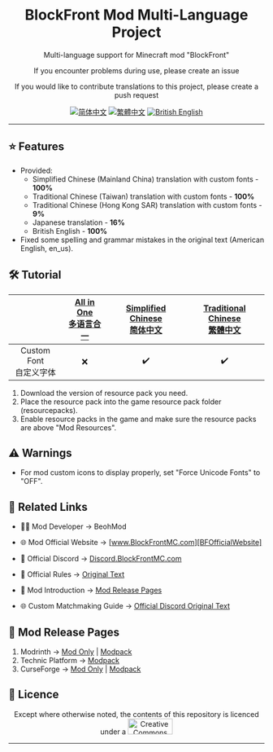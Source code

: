 <div align="center">

# BlockFront Mod Multi-Language Project

Multi-language support for Minecraft mod "BlockFront"

If you encounter problems during use, please create an issue

If you would like to contribute translations to this project, please create a push request

[![简体中文][SChinese-for-the-badge]][SChinese] [![繁體中文][TChinese-for-the-badge]][TChinese] [![British English][BrEnglish-for-the-badge]][BrEnglish]

</div>

***

## ⭐ Features

- Provided:
  - Simplified Chinese (Mainland China) translation with custom fonts - **100%**
  - Traditional Chinese (Taiwan) translation with custom fonts - **100%**
  - Traditional Chinese (Hong Kong SAR) translation with custom fonts - **9%**
  - Japanese translation - **16%**
  - British English - **100%**
- Fixed some spelling and grammar mistakes in the original text (American English, en_us).

## 🛠️ Tutorial

<div align="center">

|                           | [All in One<br>多语言合一](https://modrinth.com/resourcepack/blockfront-mod-multi-language-project-all) | [Simplified Chinese<br>简体中文](https://modrinth.com/resourcepack/blockfront-mod-multi-language-project-schinese) | [Traditional Chinese<br>繁體中文](https://modrinth.com/resourcepack/blockfront-mod-multi-language-project-tchinese) |
| :-----------------------: | :-----------------------------------------------------------------------------------------------------: | :----------------------------------------------------------------------------------------------------------------: | :-----------------------------------------------------------------------------------------------------------------: |
| Custom Font<br>自定义字体 |                                                    ❌                                                    |                                                         ✔️                                                          |                                                          ✔️                                                          |

</div>

1. Download the version of resource pack you need.
2. Place the resource pack into the game resource pack folder (resourcepacks).
3. Enable resource packs in the game and make sure the resource packs are above "Mod Resources".

## ⚠️ Warnings

- For mod custom icons to display properly, set "Force Unicode Fonts" to "OFF".

## 🔗 Related Links

- 🧑‍💻 Mod Developer → BeohMod

- 🌐 Mod Official Website → [www.BlockFrontMC.com][BFOfficialWebsite]

- 💬 Official Discord → [Discord.BlockFrontMC.com][BFOfficialDiscord]

- 📄 Official Rules → [Original Text][BFOfficialRules-OfficialWebsite]

- 📄 Mod Introduction → [Mod Release Pages](#-mod-release-pages)

- 🌐 Custom Matchmaking Guide → [Official Discord Original Text][BFCustomMatchmakingGuide-DiscordForum]

## 🔗 Mod Release Pages

1. Modrinth → [Mod Only][BFModrinth] | [Modpack][BFModpackModrinth]
2. Technic Platform → [Modpack][BFModpackTechnic]
3. CurseForge → [Mod Only][BFCurseForge] | [Modpack][BFModpackCurseForge]

## 🤝 Licence

<div align="center">

Except where otherwise noted, the contents of this repository is licenced under a
<a href="https://creativecommons.org/licenses/by-nc-sa/4.0/"><img src="http://mirrors.creativecommons.org/presskit/buttons/88x31/png/by-nc-sa.png" alt="Creative Commons Attribution 4.0 International Licence，CC BY-NC-SA 4.0" width="88" height="31" /></a>

</div>

***

[BFCurseForge]: https://www.curseforge.com/minecraft/mc-mods/blockfront-world-war-ii
[BFCustomMatchmakingGuide-DiscordForum]: https://discord.com/channels/899063859539759154/1090433325564432495/1090433325564432495
[BFModpackCurseForge]: https://www.curseforge.com/minecraft/modpacks/blockfront-world-war-ii
[BFModpackModrinth]: https://modrinth.com/modpack/blockfront-mod-pack
[BFModpackTechnic]: https://www.technicpack.net/modpack/blockfront-official-modpack.1957622
[BFModrinth]: https://modrinth.com/mod/blockfront
[BFOfficialDiscord]: https://discord.blockfrontmc.com
[BFOfficialRules-OfficialWebsite]: https://www.blockfrontmc.com/rules
[BFOfficialWebsite]: https://www.blockfrontmc.com
[BrEnglish-for-the-badge]: https://img.shields.io/badge/Language-British_English-012169?style=for-the-badge
[BrEnglish]: README/README.en-gb.md
[SChinese-for-the-badge]: https://img.shields.io/badge/%E8%AF%AD%E8%A8%80-%E7%AE%80%E4%BD%93%E4%B8%AD%E6%96%87-ee1620?style=for-the-badge
[SChinese]: README/README.zh-cn.md
[TChinese-for-the-badge]: https://img.shields.io/badge/%E8%AA%9E%E8%A8%80-%E7%B9%81%E9%AB%94%E4%B8%AD%E6%96%87-ee1620?style=for-the-badge
[TChinese]: README/README.zh-tw.md
